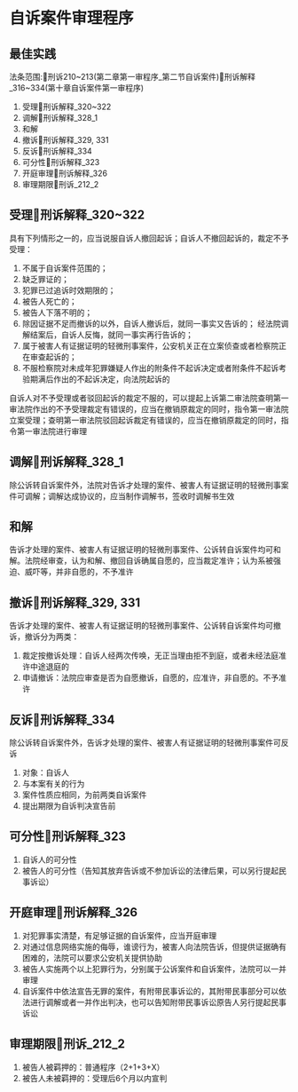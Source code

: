 # 自诉案件审理程序


## 最佳实践

法条范围:🚪刑诉210~213(第二章第一审程序_第二节自诉案件)🚪刑诉解释_316~334(第十章自诉案件第一审程序)

1. 受理🚪刑诉解释_320~322
2. 调解🚪刑诉解释_328_1
3. 和解
4. 撤诉🚪刑诉解释_329, 331
5. 反诉🚪刑诉解释_334
6. 可分性🚪刑诉解释_323
7. 开庭审理🚪刑诉解释_326
8. 审理期限🚪刑诉_212_2



## 受理🚪刑诉解释_320~322
具有下列情形之一的，应当说服自诉人撤回起诉；自诉人不撤回起诉的，裁定不予受理：

1. 不属于自诉案件范围的；
2. 缺乏罪证的；
3. 犯罪已过追诉时效期限的；
4. 被告人死亡的；
5. 被告人下落不明的；
6. 除因证据不足而撤诉的以外，自诉人撤诉后，就同一事实又告诉的；
经法院调解结案后，自诉人反悔，就同一事实再行告诉的；
7. 属于被害人有证据证明的轻微刑事案件，公安机关正在立案侦查或者检察院正在审查起诉的；
8. 不服检察院对未成年犯罪嫌疑人作出的附条件不起诉决定或者附条件不起诉考验期满后作出的不起诉决定，向法院起诉的

自诉人对不予受理或者驳回起诉的裁定不服的，可以提起上诉第二审法院查明第一审法院作出的不予受理裁定有错误的，应当在撤销原裁定的同时，指令第一审法院立案受理；查明第一审法院驳回起诉裁定有错误的，应当在撤销原裁定的同时，指令第一审法院进行审理


## 调解🚪刑诉解释_328_1

除公诉转自诉案件外，法院对告诉才处理的案件、被害人有证据证明的轻微刑事案件可调解；调解达成协议的，应当制作调解书，签收时调解书生效

## 和解
    
告诉才处理的案件、被害人有证据证明的轻微刑事案件、公诉转自诉案件均可和解。法院经审查，认为和解、撤回自诉确属自愿的，应当裁定准许；认为系被强迫、威吓等，并非自愿的，不予准许

## 撤诉🚪刑诉解释_329, 331
    
告诉才处理的案件、被害人有证据证明的轻微刑事案件、公诉转自诉案件均可撤诉，撤诉分为两类：
1. 裁定按撤诉处理：自诉人经两次传唤，无正当理由拒不到庭，或者未经法庭准许中途退庭的
2. 申请撤诉：法院应审查是否为自愿撤诉，自愿的，应准许，非自愿的。不予准许

## 反诉🚪刑诉解释_334

除公诉转自诉案件外，告诉才处理的案件、被害人有证据证明的轻微刑事案件可反诉
1. 对象：自诉人
1. 与本案有关的行为
1. 案件性质应相同，为前两类自诉案件
1. 提出期限为自诉判决宣告前


## 可分性🚪刑诉解释_323
1. 自诉人的可分性
2. 被告人的可分性（告知其放弃告诉或不参加诉讼的法律后果，可以另行提起民事诉讼）

## 开庭审理🚪刑诉解释_326

1. 对犯罪事实清楚，有足够证据的自诉案件，应当开庭审理
2. 对通过信息网络实施的侮辱，谁谤行为，被害人向法院告诉，但提供证据确有困难的，法院可以要求公安机关提供协助
3. 被告人实施两个以上犯罪行为，分别属于公诉案件和自诉案件，法院可以一并审理
4. 自诉案件中依法宣告无罪的案件，有附带民事诉讼的，其附带民事部分可以依法进行调解或者一并作出判决，也可以告知附带民事诉讼原告人另行提起民事诉讼

## 审理期限🚪刑诉_212_2
    
1. 被告人被羁押的：普通程序（2+1+3+X）
2. 被告人未被羁押的：受理后6个月以内宣判